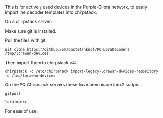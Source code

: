 This is for actively used devices in the Purple-Q lora network, to easily import the decoder templates into chirpstack.

  On a chirpstack server:
  
  Make sure git is installed.
  
  Pull the files with git:
  
    git clone https://github.com/pqstefanknol/PQ-LoraDecoders /tmp/lorawan-devices

  Then import them to chirpstack v4:
  
    chirpstack -c /etc/chirpstack import-legacy-lorawan-devices-repository -d /tmp/lorawan-devices



  On the PQ Chirpstack servers these have been made into 2 scripts:
  
    gitpull
  
    loraimport
  
  For ease of use.
